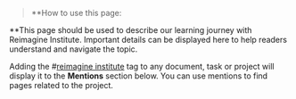 >**How to use this page:  

**This page should be used to describe our learning journey with Reimagine Institute. Important details can be displayed here to help readers understand and navigate the topic.  

Adding the #[reimagine institute](/notes/archive/clarity/Tags/reimagine%20institute.md) tag to any document, task or project will display it to the **Mentions** section below. You can use mentions to find pages related to the project. 